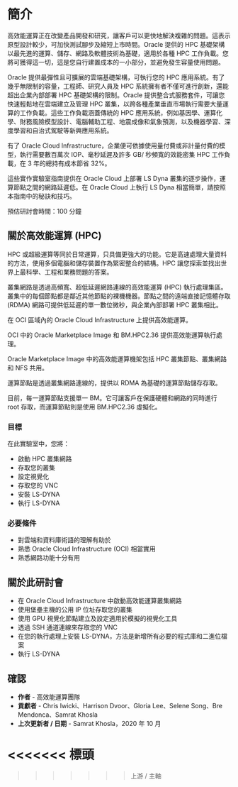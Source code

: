 # 簡介

高效能運算正在改變產品開發和研究，讓客戶可以更快地解決複雜的問題。這表示原型設計較少，可加快測試腳步及縮短上市時間。Oracle 提供的 HPC 基礎架構以最先進的運算、儲存、網路及軟體技術為基礎，適用於各種 HPC 工作負載。您將可獲得這一切，這是您自行建置成本的一小部分，並避免發生容量使用問題。

Oracle 提供最彈性且可擴展的雲端基礎架構，可執行您的 HPC 應用系統。有了幾乎無限制的容量，工程師、研究人員及 HPC 系統擁有者不僅可進行創新，還能超出企業內部部署 HPC 基礎架構的限制。Oracle 提供整合式服務套件，可讓您快速輕鬆地在雲端建立及管理 HPC 叢集，以跨各種產業垂直市場執行需要大量運算的工作負載。這些工作負載涵蓋傳統的 HPC 應用系統，例如基因學、運算化學、財務風險模型設計、電腦輔助工程、地震成像和氣象預測，以及機器學習、深度學習和自治式駕駛等新興應用系統。

有了 Oracle Cloud Infrastructure，企業便可依據使用量付費或非計量付費的模型，執行需要數百萬次 IOP、毫秒延遲及許多 GB/ 秒頻寬的效能密集 HPC 工作負載，在 3 年的總持有成本節省 32%。

這些實作實驗室指南提供在 Oracle Cloud 上部署 LS Dyna 叢集的逐步操作，運算節點之間的網路延遲低。在 Oracle Cloud 上執行 LS Dyna 相當簡單，請按照本指南中的秘訣和技巧。

預估研討會時間：100 分鐘

## 關於高效能運算 (HPC)

HPC 或超級運算等同於日常運算，只具備更強大的功能。它是高速處理大量資料的方法，使用多個電腦和儲存裝置作為緊密整合的結構。HPC 讓您探索並找出世界上最科學、工程和業務問題的答案。

叢集網路是透過高頻寬、超低延遲網路連線的高效能運算 (HPC) 執行處理集區。叢集中的每個節點都是鄰近其他節點的裸機機器。節點之間的遠端直接記憶體存取 (RDMA) 網路可提供低延遲的單一數位微秒，與企業內部部署 HPC 叢集相比。

在 OCI 區域內的 Oracle Cloud Infrastructure 上提供高效能運算。

OCI 中的 Oracle Marketplace Image 和 BM.HPC2.36 提供高效能運算執行處理。

Oracle Marketplace Image 中的高效能運算機架包括 HPC 叢集節點、叢集網路和 NFS 共用。

運算節點是透過叢集網路連線的，提供以 RDMA 為基礎的運算節點儲存存取。

目前，每一運算節點支援單一 BM。它可讓客戶在保護硬體和網路的同時進行 root 存取，而運算節點則是使用 BM.HPC2.36 虛擬化。

### 目標

在此實驗室中，您將：

*   啟動 HPC 叢集網路
*   存取您的叢集
*   設定視覺化
*   存取您的 VNC
*   安裝 LS-DYNA
*   執行 LS-DYNA

### 必要條件

*   對雲端和資料庫術語的理解有助於
*   熟悉 Oracle Cloud Infrastructure (OCI) 相當實用
*   熟悉網路功能十分有用

## 關於此研討會

*   在 Oracle Cloud Infrastructure 中啟動高效能運算叢集網路
*   使用堡壘主機的公用 IP 位址存取您的叢集
*   使用 GPU 視覺化節點建立及設定適用於模擬的視覺化工具
*   透過 SSH 通道連線來存取您的 VNC
*   在您的執行處理上安裝 LS-DYNA，方法是新增所有必要的程式庫和二進位檔案
*   執行 LS-DYNA

## 確認

*   **作者** - 高效能運算團隊
*   **貢獻者** - Chris Iwicki、Harrison Dvoor、Gloria Lee、Selene Song、Bre Mendonca、Samrat Khosla
*   **上次更新者 / 日期** - Samrat Khosla，2020 年 10 月

# <<<<<<< 標頭

> > > > > > > 上游 / 主軸